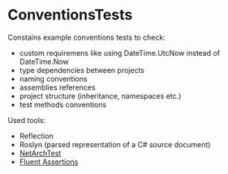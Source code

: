 # ConventionsTests
Constains example conventions tests to check:
* custom requiremens like using DateTime.UtcNow instead of DateTime.Now
* type dependencies between projects
* naming conventions
* assemblies references
* project structure (inheritance, namespaces etc.)
* test methods conventions

Used tools:
* Reflection
* Roslyn (parsed representation of a C# source document)
* [NetArchTest](https://github.com/BenMorris/NetArchTest)
* [Fluent Assertions](https://fluentassertions.com/)